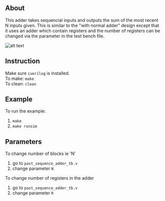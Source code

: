 About
--
This adder takes sequencial inputs and outputs the sum of the most recent N inputs given. 
This is similar to the "with normal adder" design except that it uses an adder which contain registers and the number of registers can be changed via the parameter in the test bench file.

![alt text](https://github.com/vasinwr/some_verilog/blob/master/2N_sequence_adder/with_normal_adder/design.png "Logo Title Text 1")

Instruction
--
Make sure `iverilog` is installed. <br>
To make: `make` <br>
To clean: `clean`

Example
--
To run the example:
  1. `make`
  2. `make runsim` 

Parameters
--
To change number of blocks ie 'N'
  1. go to `past_sequence_adder_tb.v` 
  2. change parameter `N`

To change number of registers in the adder
  1. go to `past_sequence_adder_tb.v`
  2. change parameter `R`
